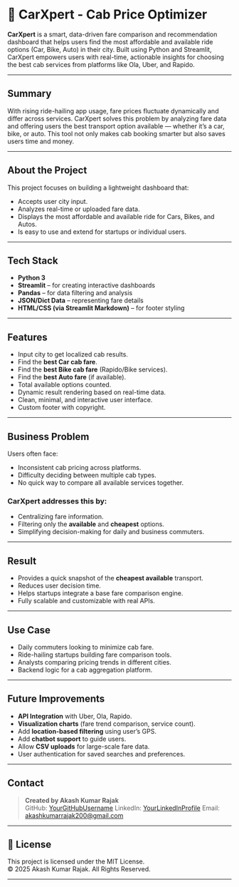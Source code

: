 # 🚖 CarXpert - Cab Price Optimizer

**CarXpert** is a smart, data-driven fare comparison and recommendation dashboard that helps users find the most affordable and available ride options (Car, Bike, Auto) in their city. Built using Python and Streamlit, CarXpert empowers users with real-time, actionable insights for choosing the best cab services from platforms like Ola, Uber, and Rapido.

---

## Summary

With rising ride-hailing app usage, fare prices fluctuate dynamically and differ across services. CarXpert solves this problem by analyzing fare data and offering users the best transport option available — whether it’s a car, bike, or auto. This tool not only makes cab booking smarter but also saves users time and money.

---

## About the Project

This project focuses on building a lightweight dashboard that:
- Accepts user city input.
- Analyzes real-time or uploaded fare data.
- Displays the most affordable and available ride for Cars, Bikes, and Autos.
- Is easy to use and extend for startups or individual users.

---

## Tech Stack

- **Python 3**
- **Streamlit** – for creating interactive dashboards
- **Pandas** – for data filtering and analysis
- **JSON/Dict Data** – representing fare details
- **HTML/CSS (via Streamlit Markdown)** – for footer styling

---

## Features

- Input city to get localized cab results.
- Find the **best Car cab fare**.
- Find the **best Bike cab fare** (Rapido/Bike services).
- Find the **best Auto fare** (if available).
- Total available options counted.
- Dynamic result rendering based on real-time data.
- Clean, minimal, and interactive user interface.
- Custom footer with copyright.

---

## Business Problem

Users often face:
- Inconsistent cab pricing across platforms.
- Difficulty deciding between multiple cab types.
- No quick way to compare all available services together.

### CarXpert addresses this by:
- Centralizing fare information.
- Filtering only the **available** and **cheapest** options.
- Simplifying decision-making for daily and business commuters.

---

## Result

- Provides a quick snapshot of the **cheapest available** transport.
- Reduces user decision time.
- Helps startups integrate a base fare comparison engine.
- Fully scalable and customizable with real APIs.

---

## Use Case

- Daily commuters looking to minimize cab fare.
- Ride-hailing startups building fare comparison tools.
- Analysts comparing pricing trends in different cities.
- Backend logic for a cab aggregation platform.

---

## Future Improvements

- **API Integration** with Uber, Ola, Rapido.
- **Visualization charts** (fare trend comparison, service count).
- Add **location-based filtering** using user’s GPS.
- Add **chatbot support** to guide users.
- Allow **CSV uploads** for large-scale fare data.
- User authentication for saved searches and preferences.

---

## Contact

> **Created by Akash Kumar Rajak**  
> GitHub: [YourGitHubUsername](https://github.com/AkashKumarRajak)
> LinkedIn: [YourLinkedInProfile](https://www.linkedin.com/in/akash-kumar-rajak-22a98623b/)
> Email: akashkumarrajak200@gmail.com

---

## 📄 License

This project is licensed under the MIT License.  
© 2025 Akash Kumar Rajak. All Rights Reserved.

---

